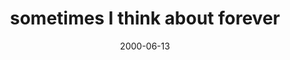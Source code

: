 ---
layout: base.njk
title : 'sometimes I think about forever' 
view_title : 'sometimes I think about forever' 
year : '2000' 
date : '2000-06-13' 
img_file : '/drawing/forever.png' 
html_file : 'forever' 
next_html : 'myfire.html' 
year_order : '405' 
permalink : "title/{{html_file}}.html"
---